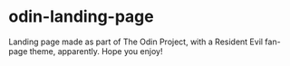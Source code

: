 # odin-landing-page

Landing page made as part of The Odin Project, with a Resident Evil fan-page theme, apparently. Hope you enjoy!
